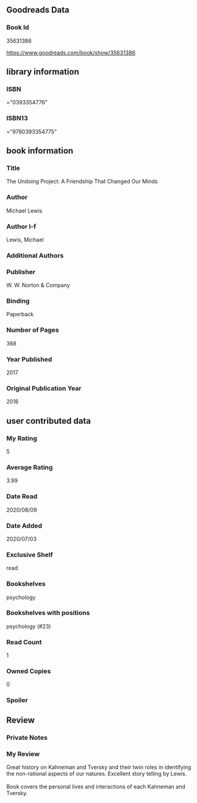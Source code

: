 <!-- This template shows how to bulk convert all columns of data into one markdown file -->
<!-- caveat: KeyError if there's a mismatch. Empty values output nothing -->

## Goodreads Data

### Book Id 

35631386

https://www.goodreads.com/book/show/35631386

## library information

### ISBN 
="0393354776"

### ISBN13 
="9780393354775"

## book information

### Title
The Undoing Project: A Friendship That Changed Our Minds

### Author 
Michael   Lewis

### Author l-f 
Lewis, Michael

### Additional Authors


### Publisher 
W. W. Norton & Company

### Binding
Paperback

### Number of Pages
368

### Year Published
2017

### Original Publication Year 
2016

## user contributed data

### My Rating
5

### Average Rating
3.99

### Date Read
2020/08/09

### Date Added
2020/07/03

### Exclusive Shelf
read

### Bookshelves
psychology

### Bookshelves with positions
psychology (#23)

### Read Count
1

### Owned Copies
0

### Spoiler 


## Review

### Private Notes


### My Review
Great history on Kahneman and Tversky and their twin roles in identifying the non-rational aspects of our natures. Excellent story telling by Lewis.<br/><br/>Book covers the personal lives and interactions of each Kahneman and Tversky.